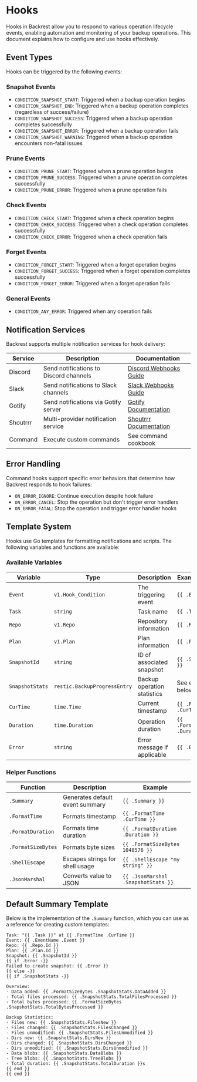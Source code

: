 # Hooks

Hooks in Backrest allow you to respond to various operation lifecycle events, enabling automation and monitoring of your backup operations. This document explains how to configure and use hooks effectively.

## Event Types

Hooks can be triggered by the following events:

### Snapshot Events
- `CONDITION_SNAPSHOT_START`: Triggered when a backup operation begins
- `CONDITION_SNAPSHOT_END`: Triggered when a backup operation completes (regardless of success/failure)
- `CONDITION_SNAPSHOT_SUCCESS`: Triggered when a backup operation completes successfully
- `CONDITION_SNAPSHOT_ERROR`: Triggered when a backup operation fails
- `CONDITION_SNAPSHOT_WARNING`: Triggered when a backup operation encounters non-fatal issues

### Prune Events
- `CONDITION_PRUNE_START`: Triggered when a prune operation begins
- `CONDITION_PRUNE_SUCCESS`: Triggered when a prune operation completes successfully
- `CONDITION_PRUNE_ERROR`: Triggered when a prune operation fails

### Check Events
- `CONDITION_CHECK_START`: Triggered when a check operation begins
- `CONDITION_CHECK_SUCCESS`: Triggered when a check operation completes successfully
- `CONDITION_CHECK_ERROR`: Triggered when a check operation fails

### Forget Events
- `CONDITION_FORGET_START`: Triggered when a forget operation begins
- `CONDITION_FORGET_SUCCESS`: Triggered when a forget operation completes successfully
- `CONDITION_FORGET_ERROR`: Triggered when a forget operation fails

### General Events
- `CONDITION_ANY_ERROR`: Triggered when any operation fails

## Notification Services

Backrest supports multiple notification services for hook delivery:

| Service  | Description                            | Documentation                                                                                       |
| -------- | -------------------------------------- | --------------------------------------------------------------------------------------------------- |
| Discord  | Send notifications to Discord channels | [Discord Webhooks Guide](https://support.discord.com/hc/en-us/articles/228383668-Intro-to-Webhooks) |
| Slack    | Send notifications to Slack channels   | [Slack Webhooks Guide](https://api.slack.com/messaging/webhooks)                                    |
| Gotify   | Send notifications via Gotify server   | [Gotify Documentation](https://github.com/gotify/server)                                            |
| Shoutrrr | Multi-provider notification service    | [Shoutrrr Documentation](https://containrrr.dev/shoutrrr/v0.8/)                                     |
| Command  | Execute custom commands                | See command cookbook                                                                                |

## Error Handling

Command hooks support specific error behaviors that determine how Backrest responds to hook failures:

- `ON_ERROR_IGNORE`: Continue execution despite hook failure
- `ON_ERROR_CANCEL`: Stop the operation but don't trigger error handlers
- `ON_ERROR_FATAL`: Stop the operation and trigger error handler hooks

## Template System

Hooks use Go templates for formatting notifications and scripts. The following variables and functions are available:

### Available Variables

| Variable        | Type                         | Description                 | Example Usage                     |
| --------------- | ---------------------------- | --------------------------- | --------------------------------- |
| `Event`         | `v1.Hook_Condition`          | The triggering event        | `{{ .Event }}`                    |
| `Task`          | `string`                     | Task name                   | `{{ .Task }}`                     |
| `Repo`          | `v1.Repo`                    | Repository information      | `{{ .Repo.Id }}`                  |
| `Plan`          | `v1.Plan`                    | Plan information            | `{{ .Plan.Id }}`                  |
| `SnapshotId`    | `string`                     | ID of associated snapshot   | `{{ .SnapshotId }}`               |
| `SnapshotStats` | `restic.BackupProgressEntry` | Backup operation statistics | See example below                 |
| `CurTime`       | `time.Time`                  | Current timestamp           | `{{ .FormatTime .CurTime }}`      |
| `Duration`      | `time.Duration`              | Operation duration          | `{{ .FormatDuration .Duration }}` |
| `Error`         | `string`                     | Error message if applicable | `{{ .Error }}`                    |

### Helper Functions

| Function           | Description                     | Example                             |
| ------------------ | ------------------------------- | ----------------------------------- |
| `.Summary`         | Generates default event summary | `{{ .Summary }}`                    |
| `.FormatTime`      | Formats timestamp               | `{{ .FormatTime .CurTime }}`        |
| `.FormatDuration`  | Formats time duration           | `{{ .FormatDuration .Duration }}`   |
| `.FormatSizeBytes` | Formats byte sizes              | `{{ .FormatSizeBytes 1048576 }}`    |
| `.ShellEscape`     | Escapes strings for shell usage | `{{ .ShellEscape "my string" }}`    |
| `.JsonMarshal`     | Converts value to JSON          | `{{ .JsonMarshal .SnapshotStats }}` |

## Default Summary Template

Below is the implementation of the `.Summary` function, which you can use as a reference for creating custom templates:

```
Task: "{{ .Task }}" at {{ .FormatTime .CurTime }}
Event: {{ .EventName .Event }}
Repo: {{ .Repo.Id }}
Plan: {{ .Plan.Id }}
Snapshot: {{ .SnapshotId }}
{{ if .Error -}}
Failed to create snapshot: {{ .Error }}
{{ else -}}
{{ if .SnapshotStats -}}

Overview:
- Data added: {{ .FormatSizeBytes .SnapshotStats.DataAdded }}
- Total files processed: {{ .SnapshotStats.TotalFilesProcessed }}
- Total bytes processed: {{ .FormatSizeBytes .SnapshotStats.TotalBytesProcessed }}

Backup Statistics:
- Files new: {{ .SnapshotStats.FilesNew }}
- Files changed: {{ .SnapshotStats.FilesChanged }}
- Files unmodified: {{ .SnapshotStats.FilesUnmodified }}
- Dirs new: {{ .SnapshotStats.DirsNew }}
- Dirs changed: {{ .SnapshotStats.DirsChanged }}
- Dirs unmodified: {{ .SnapshotStats.DirsUnmodified }}
- Data blobs: {{ .SnapshotStats.DataBlobs }}
- Tree blobs: {{ .SnapshotStats.TreeBlobs }}
- Total duration: {{ .SnapshotStats.TotalDuration }}s
{{ end }}
{{ end }}
